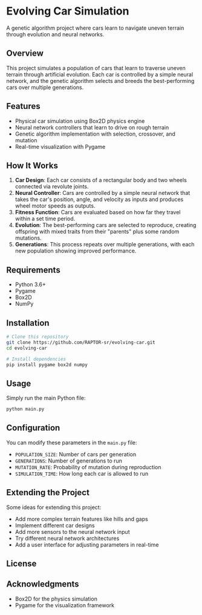 # Evolving Car Simulation

A genetic algorithm project where cars learn to navigate uneven terrain through evolution and neural networks.



## Overview

This project simulates a population of cars that learn to traverse uneven terrain through artificial evolution. Each car is controlled by a simple neural network, and the genetic algorithm selects and breeds the best-performing cars over multiple generations.

## Features

- Physical car simulation using Box2D physics engine
- Neural network controllers that learn to drive on rough terrain
- Genetic algorithm implementation with selection, crossover, and mutation
- Real-time visualization with Pygame

## How It Works

1. **Car Design**: Each car consists of a rectangular body and two wheels connected via revolute joints.
2. **Neural Controller**: Cars are controlled by a simple neural network that takes the car's position, angle, and velocity as inputs and produces wheel motor speeds as outputs.
3. **Fitness Function**: Cars are evaluated based on how far they travel within a set time period.
4. **Evolution**: The best-performing cars are selected to reproduce, creating offspring with mixed traits from their "parents" plus some random mutations.
5. **Generations**: This process repeats over multiple generations, with each new population showing improved performance.

## Requirements

- Python 3.6+
- Pygame
- Box2D
- NumPy

## Installation

```bash
# Clone this repository
git clone https://github.com/RAPTOR-sr/evolving-car.git
cd evolving-car

# Install dependencies
pip install pygame box2d numpy
```

## Usage

Simply run the main Python file:

```bash
python main.py
```

## Configuration

You can modify these parameters in the `main.py` file:

- `POPULATION_SIZE`: Number of cars per generation
- `GENERATIONS`: Number of generations to run
- `MUTATION_RATE`: Probability of mutation during reproduction
- `SIMULATION_TIME`: How long each car is allowed to run

## Extending the Project

Some ideas for extending this project:
- Add more complex terrain features like hills and gaps
- Implement different car designs
- Add more sensors to the neural network input
- Try different neural network architectures
- Add a user interface for adjusting parameters in real-time

## License



## Acknowledgments

- Box2D for the physics simulation
- Pygame for the visualization framework
